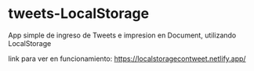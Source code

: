 # tweets-LocalStorage

App simple de ingreso de Tweets e impresion en Document, utilizando LocalStorage

link para ver en funcionamiento:
https://localstoragecontweet.netlify.app/
